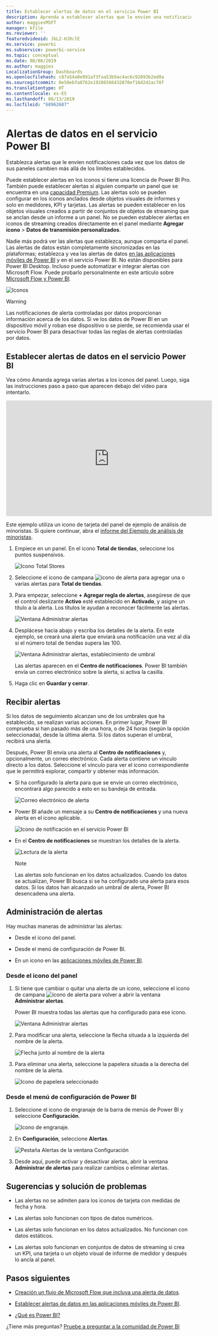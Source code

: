 ```yaml
---
title: Establecer alertas de datos en el servicio Power BI
description: Aprenda a establecer alertas que le envíen una notificación cada vez que los datos de sus paneles cambien más allá de los límites establecidos en el servicio Microsoft Power BI.
author: maggiesMSFT
manager: kfile
ms.reviewer: ''
featuredvideoid: JbL2-HJ8clE
ms.service: powerbi
ms.subservice: powerbi-service
ms.topic: conceptual
ms.date: 08/08/2019
ms.author: maggies
LocalizationGroup: Dashboards
ms.openlocfilehash: c87a54a0e991af3faa53b9ac4ac6c92893b2ed0a
ms.sourcegitcommit: 0e50ebfa8762e19286566432870ef16d242ac78f
ms.translationtype: HT
ms.contentlocale: es-ES
ms.lasthandoff: 08/13/2019
ms.locfileid: "68962687"
---
```

# <a name="data-alerts-in-the-power-bi-service"></a>Alertas de datos en el servicio Power BI

Establezca alertas que le envíen notificaciones cada vez que los datos de sus paneles cambien más allá de los límites establecidos.

Puede establecer alertas en los iconos si tiene una licencia de Power BI Pro. También puede establecer alertas si alguien comparte un panel que se encuentra en una [capacidad Premium](service-premium-what-is.md). Las alertas solo se pueden configurar en los iconos anclados desde objetos visuales de informes y solo en medidores, KPI y tarjetas. Las alertas se pueden establecer en los objetos visuales creados a partir de conjuntos de objetos de streaming que se anclan desde un informe a un panel. No se pueden establecer alertas en iconos de streaming creados directamente en el panel mediante **Agregar icono** > **Datos de transmisión personalizados**.

Nadie más podrá ver las alertas que establezca, aunque comparta el panel. Las alertas de datos están completamente sincronizadas en las plataformas; establezca y vea las alertas de datos [en las aplicaciones móviles de Power BI](consumer/mobile/mobile-set-data-alerts-in-the-mobile-apps.md) y en el servicio Power BI. No están disponibles para Power BI Desktop. Incluso puede automatizar e integrar alertas con Microsoft Flow. Puede probarlo personalmente en este artículo sobre [Microsoft Flow y Power BI](service-flow-integration.md).

![Iconos](media/service-set-data-alerts/powerbi-alert-types-new.png)

> [!WARNING]
> Las notificaciones de alerta controladas por datos proporcionan información acerca de los datos. Si ve los datos de Power BI en un dispositivo móvil y roban ese dispositivo o se pierde, se recomienda usar el servicio Power BI para desactivar todas las reglas de alertas controladas por datos.

## <a name="set-data-alerts-in-the-power-bi-service"></a>Establecer alertas de datos en el servicio Power BI

Vea cómo Amanda agrega varias alertas a los iconos del panel. Luego, siga las instrucciones paso a paso que aparecen debajo del vídeo para intentarlo.

<iframe width="560" height="315" src="https://www.youtube.com/embed/JbL2-HJ8clE" frameborder="0" allowfullscreen></iframe>

Este ejemplo utiliza un icono de tarjeta del panel de ejemplo de análisis de minoristas. Si quiere continuar, abra el [informe del Ejemplo de análisis de minoristas](sample-retail-analysis.md#get-the-content-pack-for-this-sample).

1. Empiece en un panel. En el icono **Total de tiendas**, seleccione los puntos suspensivos.

   ![Icono Total Stores](media/service-set-data-alerts/powerbi-card.png)

1. Seleccione el icono de campana ![icono de alerta](media/service-set-data-alerts/power-bi-bell-icon.png) para agregar una o varias alertas para **Total de tiendas**.

1. Para empezar, seleccione **+ Agregar regla de alertas**, asegúrese de que el control deslizante **Activo** esté establecido en **Activado**, y asigne un título a la alerta. Los títulos le ayudan a reconocer fácilmente las alertas.

   ![Ventana Administrar alertas](media/service-set-data-alerts/powerbi-alert-title.png)

1. Desplácese hacia abajo y escriba los detalles de la alerta.  En este ejemplo, se creará una alerta que enviará una notificación una vez al día si el número total de tiendas supera las 100.

   ![Ventana Administrar alertas, establecimiento de umbral](media/service-set-data-alerts/power-bi-set-alert-details.png)

    Las alertas aparecen en el **Centro de notificaciones**. Power BI también envía un correo electrónico sobre la alerta, si activa la casilla.

1. Haga clic en **Guardar y cerrar**.

## <a name="receiving-alerts"></a>Recibir alertas

Si los datos de seguimiento alcanzan uno de los umbrales que ha establecido, se realizan varias acciones. En primer lugar, Power BI comprueba si han pasado más de una hora, o de 24 horas (según la opción seleccionada), desde la última alerta. Si los datos superan el umbral, recibirá una alerta.

Después, Power BI envía una alerta al **Centro de notificaciones** y, opcionalmente, un correo electrónico. Cada alerta contiene un vínculo directo a los datos. Seleccione el vínculo para ver el icono correspondiente que le permitirá explorar, compartir y obtener más información.  

* Si ha configurado la alerta para que se envíe un correo electrónico, encontrará algo parecido a esto en su bandeja de entrada.

   ![Correo electrónico de alerta](media/service-set-data-alerts/powerbi-alerts-email.png)

* Power BI añade un mensaje a su **Centro de notificaciones** y una nueva alerta en el icono aplicable.

   ![Icono de notificación en el servicio Power BI](media/service-set-data-alerts/powerbi-alert-notifications.png)

* En el **Centro de notificaciones** se muestran los detalles de la alerta.

    ![Lectura de la alerta](media/service-set-data-alerts/powerbi-alert-notification.png)

   > [!NOTE]
   > Las alertas solo funcionan en los datos actualizados. Cuando los datos se actualizan, Power BI busca si se ha configurado una alerta para esos datos. Si los datos han alcanzado un umbral de alerta, Power BI desencadena una alerta.

## <a name="managing-alerts"></a>Administración de alertas

Hay muchas maneras de administrar las alertas:

* Desde el icono del panel.

* Desde el menú de configuración de Power BI.

* En un icono en las [aplicaciones móviles de Power BI](consumer/mobile/mobile-set-data-alerts-in-the-mobile-apps.md).

### <a name="from-the-dashboard-tile"></a>Desde el icono del panel

1. Si tiene que cambiar o quitar una alerta de un icono, seleccione el icono de campana ![icono de alerta](media/service-set-data-alerts/power-bi-bell-icon.png) para volver a abrir la ventana **Administrar alertas**.

    Power BI muestra todas las alertas que ha configurado para ese icono.

    ![Ventana Administrar alertas](media/service-set-data-alerts/powerbi-see-alerts.png)

1. Para modificar una alerta, seleccione la flecha situada a la izquierda del nombre de la alerta.

    ![Flecha junto al nombre de la alerta](media/service-set-data-alerts/powerbi-see-alerts-arrow.png)

1. Para eliminar una alerta, seleccione la papelera situada a la derecha del nombre de la alerta.

      ![Icono de papelera seleccionado](media/service-set-data-alerts/powerbi-see-alerts-delete.png)

### <a name="from-the-power-bi-settings-menu"></a>Desde el menú de configuración de Power BI

1. Seleccione el icono de engranaje de la barra de menús de Power BI y seleccione **Configuración**.

    ![Icono de engranaje](media/service-set-data-alerts/powerbi-gear-icon.png).

1. En **Configuración**, seleccione **Alertas**.

    ![Pestaña Alertas de la ventana Configuración](media/service-set-data-alerts/powerbi-alert-settings.png)

1. Desde aquí, puede activar y desactivar alertas, abrir la ventana **Administrar de alertas** para realizar cambios o eliminar alertas.

## <a name="tips-and-troubleshooting"></a>Sugerencias y solución de problemas

* Las alertas no se admiten para los iconos de tarjeta con medidas de fecha y hora.

* Las alertas solo funcionan con tipos de datos numéricos.

* Las alertas solo funcionan en los datos actualizados. No funcionan con datos estáticos.

* Las alertas solo funcionan en conjuntos de datos de streaming si crea un KPI, una tarjeta o un objeto visual de informe de medidor y después lo ancla al panel.

## <a name="next-steps"></a>Pasos siguientes

* [Creación un flujo de Microsoft Flow que incluya una alerta de datos](service-flow-integration.md).

* [Establecer alertas de datos en las aplicaciones móviles de Power BI](consumer/mobile/mobile-set-data-alerts-in-the-mobile-apps.md).

* [¿Qué es Power BI?](power-bi-overview.md)

¿Tiene más preguntas? [Pruebe a preguntar a la comunidad de Power BI](http://community.powerbi.com/)
